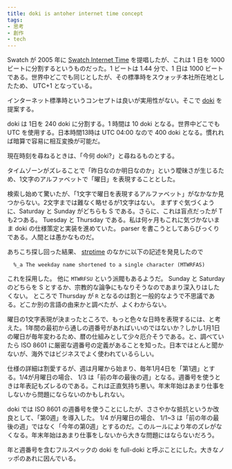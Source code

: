 ```yaml
---
title: doki is antoher internet time concept
tags:
- 思考
- 創作
- tech
---
```


Swatch が 2005 年に [Swatch Internet Time](https://ja.wikipedia.org/wiki/%E3%82%B9%E3%82%A6%E3%82%A9%E3%83%83%E3%83%81%E3%83%BB%E3%82%A4%E3%83%B3%E3%82%BF%E3%83%BC%E3%83%8D%E3%83%83%E3%83%88%E3%82%BF%E3%82%A4%E3%83%A0) を提唱したが、これは 1 日を 1000 ビートに分割するというものだった。1 ビートは 1.44 分で、1 日は 1000 ビートである。世界中どこでも同じとしたが、その標準時をスウォッチ本社所在地としたため、 UTC+1 となっている。

インターネット標準時というコンセプトは良いが実用性がない。そこで [doki](https://kuboon.github.io/doki/) を提案する。

<div id="doki"></div>

doki は 1日を 240 doki に分割する。1 時間は 10 doki となる。世界中どこでも UTC を使用する。日本時間13時は UTC 04:00 なので 400 doki となる。慣れれば暗算で容易に相互変換が可能だ。

現在時刻を尋ねるときは、「今何 doki?」と尋ねるものとする。

タイムゾーンがズレることで「昨日なのか明日なのか」という曖昧さが生じるため、1文字のアルファベットで「曜日」を表現することとした。

検索し始めて驚いたが、「1文字で曜日を表現するアルファベット」がなかなか見つからない。2文字までは難なく略せるが1文字はない。
まずすぐ気づくように、Saturday と Sunday がどちらも S である。さらに、これは盲点だったが T も2つある。 Tuesday と Thursday である。私は何ヶ月もこれに気づかないまま doki の仕様策定と実装を進めていた。 parser を書こうとしてあらびっくりである。人間とは愚かなものだ。

あちこち探し回った結果、 [strptime](https://man.archlinux.org/man/extra/dateutils/strptime.1.en) のなかに以下の記述を発見したので
```
  %_a The weekday name shortened to a single character (MTWRFAS)
```
これを採用した。 他に `MTWRFSU` という派閥もあるようだ。 Sunday と Saturday のどちらを S とするか、宗教的な論争にもなりそうなのであまり深入りはしたくない。
ところで Thursday が `R` となるのは割と一般的なようで不思議である。どこか別の言語の由来かと調べたが、よくわからない。

曜日の1文字表現が決まったところで、もっと色々な日時を表現するには、と考えた。1年間の最初から通しの週番号があればいいのではないか？しかし1月1日の曜日が毎年変わるため、暦の仕組みとして少々厄介そうである。と、調べていたら ISO 8601 に厳密な週番号の定義があることを知った。日本ではとんと聞かないが、海外ではビジネスでよく使われているらしい。

仕様の詳細は割愛するが、週は月曜から始まり、毎年1月4日を「第1週」とする。1/4が月曜日の場合、 1/3 は「前の年の最後の週」となる。週番号を使うときは年表記もズレるのである。これは正直気持ち悪い。年末年始はあまり仕事をしないから問題にならないのかもしれない。

doki では ISO 8601 の週番号を使うことにしたが、ささやかな抵抗というか改良として、「第0週」を導入した。 1/4 が月曜日の場合、 1/1~3 は「前の年の最後の週」ではなく「今年の第0週」とするのだ。このルールにより年のズレがなくなる。年末年始はあまり仕事をしないから大きな問題にはならないだろう。

年と週番号を含むフルスペックの doki を full-doki と呼ぶことにした。大きなノッポのあれに因んでいる。

